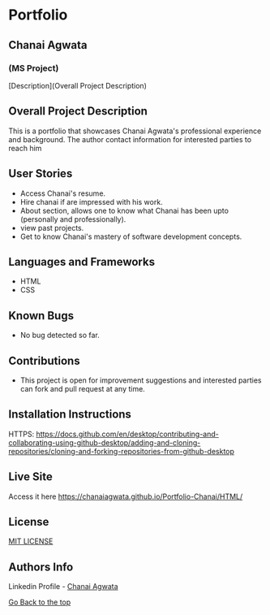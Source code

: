 # Portfolio
## Chanai Agwata
### (MS Project)

 [Description](Overall Project Description)
## Overall Project Description
<p>This is a portfolio that showcases Chanai Agwata's professional experience and background. The author contact information for interested parties to reach him</p>

## User Stories
* Access Chanai's resume.
* Hire chanai if are impressed with his work.
* About section, allows one to know what Chanai has been upto (personally and professionally).
* view past projects.
* Get to know Chanai's mastery of software development concepts.
## Languages and Frameworks
* HTML
* CSS
## Known Bugs
* No bug detected so far. 
## Contributions
* This project is open for improvement suggestions and interested parties can fork and pull request at any time.

## Installation Instructions
HTTPS: https://docs.github.com/en/desktop/contributing-and-collaborating-using-github-desktop/adding-and-cloning-repositories/cloning-and-forking-repositories-from-github-desktop

## Live Site
Access it here https://chanaiagwata.github.io/Portfolio-Chanai/HTML/


## License
[MIT LICENSE](LICENSE)


## Authors Info

Linkedin Profile - [Chanai Agwata](https://www.linkedin.com/in/chanai-agwata-90a345146/)

[Go Back to the top](#portfolio)